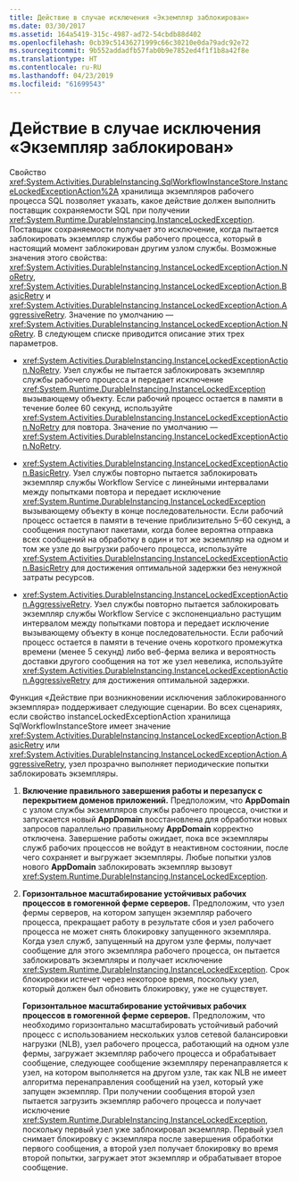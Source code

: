 ```yaml
---
title: Действие в случае исключения «Экземпляр заблокирован»
ms.date: 03/30/2017
ms.assetid: 164a5419-315c-4987-ad72-54cbdb88d402
ms.openlocfilehash: 0cb39c51436271999c66c30210e0da79adc92e72
ms.sourcegitcommit: 9b552addadfb57fab0b9e7852ed4f1f1b8a42f8e
ms.translationtype: HT
ms.contentlocale: ru-RU
ms.lasthandoff: 04/23/2019
ms.locfileid: "61699543"
---
```

# <a name="instance-locked-exception-action"></a>Действие в случае исключения «Экземпляр заблокирован»
Свойство <xref:System.Activities.DurableInstancing.SqlWorkflowInstanceStore.InstanceLockedExceptionAction%2A> хранилища экземпляров рабочего процесса SQL позволяет указать, какое действие должен выполнить поставщик сохраняемости SQL при получении <xref:System.Runtime.DurableInstancing.InstanceLockedException>. Поставщик сохраняемости получает это исключение, когда пытается заблокировать экземпляр службы рабочего процесса, который в настоящий момент заблокирован другим узлом службы. Возможные значения этого свойства: <xref:System.Activities.DurableInstancing.InstanceLockedExceptionAction.NoRetry>, <xref:System.Activities.DurableInstancing.InstanceLockedExceptionAction.BasicRetry> и <xref:System.Activities.DurableInstancing.InstanceLockedExceptionAction.AggressiveRetry>. Значение по умолчанию — <xref:System.Activities.DurableInstancing.InstanceLockedExceptionAction.NoRetry>. В следующем списке приводится описание этих трех параметров.  
  
- <xref:System.Activities.DurableInstancing.InstanceLockedExceptionAction.NoRetry>. Узел службы не пытается заблокировать экземпляр службы рабочего процесса и передает исключение <xref:System.Runtime.DurableInstancing.InstanceLockedException> вызывающему объекту.  Если рабочий процесс остается в памяти в течение более 60 секунд, используйте <xref:System.Activities.DurableInstancing.InstanceLockedExceptionAction.NoRetry> для повтора. Значение по умолчанию — <xref:System.Activities.DurableInstancing.InstanceLockedExceptionAction.NoRetry>.  
  
- <xref:System.Activities.DurableInstancing.InstanceLockedExceptionAction.BasicRetry>. Узел службы повторно пытается заблокировать экземпляр службы Workflow Service с линейными интервалами между попытками повтора и передает исключение <xref:System.Runtime.DurableInstancing.InstanceLockedException> вызывающему объекту в конце последовательности. Если рабочий процесс остается в памяти в течение приблизительно 5–60 секунд, а сообщения поступают пакетами, когда более вероятна отправка всех сообщений на обработку в один и тот же экземпляр на одном и том же узле до выгрузки рабочего процесса, используйте <xref:System.Activities.DurableInstancing.InstanceLockedExceptionAction.BasicRetry> для достижения оптимальной задержки без ненужной затраты ресурсов.  
  
- <xref:System.Activities.DurableInstancing.InstanceLockedExceptionAction.AggressiveRetry>. Узел службы повторно пытается заблокировать экземпляр службы Workflow Service с экспоненциально растущим интервалом между попытками повтора и передает исключение вызывающему объекту в конце последовательности. Если рабочий процесс остается в памяти в течение очень короткого промежутка времени (менее 5 секунд) либо веб-ферма велика и вероятность доставки другого сообщения на тот же узел невелика, используйте <xref:System.Activities.DurableInstancing.InstanceLockedExceptionAction.AggressiveRetry> для достижения оптимальной задержки.  
  
 Функция «Действие при возникновении исключения заблокированного экземпляра» поддерживает следующие сценарии. Во всех сценариях, если свойство instanceLockedExceptionAction хранилища SqlWorkflowInstanceStore имеет значение <xref:System.Activities.DurableInstancing.InstanceLockedExceptionAction.BasicRetry> или <xref:System.Activities.DurableInstancing.InstanceLockedExceptionAction.AggressiveRetry>, узел прозрачно выполняет периодические попытки заблокировать экземпляры.  
  
1. **Включение правильного завершения работы и перезапуск с перекрытием доменов приложений.** Предположим, что **AppDomain** с узлом службы экземпляров службы рабочего процесса, очистки и запускается новый **AppDomain** восстановлена для обработки новых запросов параллельно правильному  **AppDomain** корректно отключена. Завершение работы ожидает, пока все экземпляры служб рабочих процессов не войдут в неактивном состоянии, после чего сохраняет и выгружает экземпляры. Любые попытки узлов нового **AppDomain** заблокировать экземпляр вызовут <xref:System.Runtime.DurableInstancing.InstanceLockedException>.  
  
2. **Горизонтальное масштабирование устойчивых рабочих процессов в гомогенной ферме серверов.** Предположим, что узел фермы серверов, на котором запущен экземпляр рабочего процесса, прекращает работу в результате сбоя и узел рабочего процесса не может снять блокировку запущенного экземпляра. Когда узел служб, запущенный на другом узле фермы, получает сообщение для этого экземпляра рабочего процесса, он пытается заблокировать экземпляры и получает исключение <xref:System.Runtime.DurableInstancing.InstanceLockedException>. Срок блокировки истечет через некоторое время, поскольку узел, который должен был обновить блокировку, уже не существует.  
  
     **Горизонтальное масштабирование устойчивых рабочих процессов в гомогенной ферме серверов.**  Предположим, что необходимо горизонтально масштабировать устойчивый рабочий процесс с использованием нескольких узлов сетевой балансировки нагрузки (NLB), узел рабочего процесса, работающий на одном узле фермы, загружает экземпляр рабочего процесса и обрабатывает сообщение, следующее сообщение экземпляру перенаправляется к узел, на котором выполняется на другом узле, так как NLB не имеет алгоритма перенаправления сообщений на узел, который уже запущен экземпляр. При получении сообщения второй узел пытается загрузить экземпляр рабочего процесса и получает исключение <xref:System.Runtime.DurableInstancing.InstanceLockedException>, поскольку первый узел уже заблокировал экземпляр. Первый узел снимает блокировку с экземпляра после завершения обработки первого сообщения, а второй узел получает блокировку во время второй попытки, загружает этот экземпляр и обрабатывает второе сообщение.
